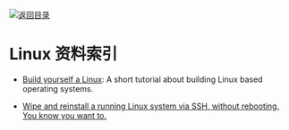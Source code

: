 [![返回目录](https://parg.co/UGo)](https://parg.co/b4z) 


# Linux 资料索引

- [Build yourself a Linux](https://github.com/MichielDerhaeg/build-linux): A short tutorial about building Linux based operating systems.

- [Wipe and reinstall a running Linux system via SSH, without rebooting. You know you want to.](https://github.com/marcan/takeover.sh)